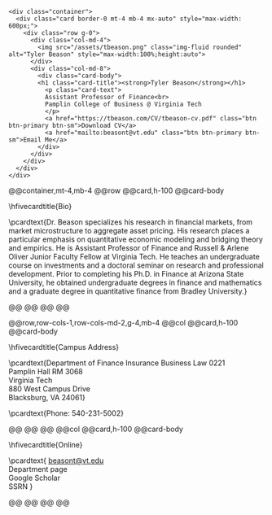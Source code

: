 

~~~
<div class="container">
  <div class="card border-0 mt-4 mb-4 mx-auto" style="max-width: 600px;">
    <div class="row g-0">
      <div class="col-md-4">
        <img src="/assets/tbeason.png" class="img-fluid rounded" alt="Tyler Beason" style="max-width:100%;height:auto">
      </div>
      <div class="col-md-8">
        <div class="card-body">
        <h1 class="card-title"><strong>Tyler Beason</strong></h1>
          <p class="card-text">
          Assistant Professor of Finance<br>
          Pamplin College of Business @ Virginia Tech
          </p>
          <a href="https://tbeason.com/CV/tbeason-cv.pdf" class="btn btn-primary btn-sm">Download CV</a>
          <a href="mailto:beasont@vt.edu" class="btn btn-primary btn-sm">Email Me</a>
        </div>
      </div>
    </div>
  </div>
</div>
~~~



@@container,mt-4,mb-4
@@row
@@card,h-100
@@card-body

\hfivecardtitle{Bio}

\pcardtext{Dr. Beason specializes his research in financial markets, from market microstructure to aggregate asset pricing. His research places a particular emphasis on quantitative economic modeling and bridging theory and empirics. He is Assistant Professor of Finance and Russell & Arlene Oliver Junior Faculty Fellow at Virginia Tech. He teaches an undergraduate course on investments and a doctoral seminar on research and professional development. Prior to completing his Ph.D. in Finance at Arizona State University, he obtained undergraduate degrees in finance and mathematics and a graduate degree in quantitative finance from Bradley University.}

@@
@@
@@
@@


@@row,row-cols-1,row-cols-md-2,g-4,mb-4
@@col
@@card,h-100
@@card-body

\hfivecardtitle{Campus Address}

\pcardtext{Department of Finance Insurance Business Law 0221<br>
Pamplin Hall RM 3068<br>
Virginia Tech<br>
880 West Campus Drive<br>
Blacksburg, VA 24061}

\pcardtext{Phone: 540-231-5002}

@@
@@
@@
@@col
@@card,h-100
@@card-body

\hfivecardtitle{Online}

\pcardtext{
<a href="mailto:beasont@vt.edu"><i class="bi-envelope" style="font-size: 1.5rem; color: black;" role="img" aria-label="Email"></i></a> beasont@vt.edu<br>
<a href="https://finance.pamplin.vt.edu/about-us/directory/beason.html"><i class="bi bi-info-circle" style="font-size: 1.5rem; color: black;" role="img" aria-label="Department Page"></i></a> Department page<br>
<a href="https://scholar.google.com/citations?hl=en&user=vHF28uYAAAAJ"><i class="bi bi-google" style="font-size: 1.5rem; color: black;" role="img" aria-label="Google Scholar"></i></a> Google Scholar<br>
<a href="https://papers.ssrn.com/sol3/cf_dev/AbsByAuth.cfm?per_id=2332692"><i class="bi bi-briefcase" style="font-size: 1.5rem; color: black;" role="img" aria-label="SSRN"></i></a> SSRN
}

@@
@@
@@
@@










